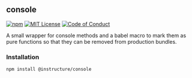 ## console

[![npm][npm]][npm-url]
[![MIT License][license-badge]][license]
[![Code of Conduct][coc-badge]][coc]

A small wrapper for console methods and a babel macro to mark them as pure functions
so that they can be removed from production bundles.

### Installation

```sh
npm install @instructure/console
```

[npm]: https://img.shields.io/npm/v/@instructure/console.svg
[npm-url]: https://npmjs.com/package/@instructure/console
[license-badge]: https://img.shields.io/npm/l/instructure-ui.svg?style=flat-square
[license]: https://github.com/instructure/instructure-ui/blob/master/LICENSE.md
[coc-badge]: https://img.shields.io/badge/code%20of-conduct-ff69b4.svg?style=flat-square
[coc]: https://github.com/instructure/instructure-ui/blob/master/CODE_OF_CONDUCT.md
